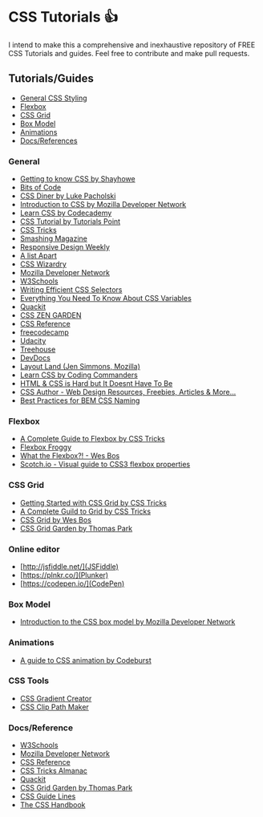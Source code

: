 # CSS Tutorials :+1:

I intend to make this a comprehensive and inexhaustive repository of FREE CSS Tutorials and guides.
Feel free to contribute and make pull requests.

## Tutorials/Guides

- [General CSS Styling](#general)
- [Flexbox](#flexbox)
- [CSS Grid](#css-grid)
- [Box Model](#box-model)
- [Animations](#animations)
- [Docs/References](#docs)

<a name="general"></a>

### General

- [Getting to know CSS by Shayhowe](https://learn.shayhowe.com/html-css/getting-to-know-css/)
- [Bits of Code](https://bitsofco.de/)
- [CSS Diner by Luke Pacholski](https://flukeout.github.io/)
- [Introduction to CSS by Mozilla Developer Network](https://developer.mozilla.org/en-US/docs/Learn/CSS/Introduction_to_CSS)
- [Learn CSS by Codecademy](https://www.codecademy.com/learn/learn-css)
- [CSS Tutorial by Tutorials Point](https://www.tutorialspoint.com/css/index.htm)
- [CSS Tricks](https://css-tricks.com/)
- [Smashing Magazine](https://www.smashingmagazine.com/category/css)
- [Responsive Design Weekly](http://responsivedesignweekly.com/)
- [A list Apart](https://alistapart.com/topic/css)
- [CSS Wizardry](https://csswizardry.com/archive/)
- [Mozilla Developer Network](https://developer.mozilla.org/en-US/docs/Web/CSS)
- [W3Schools](https://www.w3schools.com/css/)
- [Writing Efficient CSS Selectors](https://csswizardry.com/2011/09/writing-efficient-css-selectors/)
- [Everything You Need To Know About CSS Variables](https://medium.freecodecamp.org/everything-you-need-to-know-about-css-variables-c74d922ea855)
- [Quackit](https://www.quackit.com/css/)
- [CSS ZEN GARDEN](http://www.csszengarden.com/)
- [CSS Reference](https://cssreference.io/)
- [freecodecamp](https://medium.freecodecamp.org/get-started-with-css-in-5-minutes-e0804813fc3e)
- [Udacity](https://www.udacity.com/course/intro-to-html-and-css--ud001)
- [Treehouse](https://teamtreehouse.com/library/css-basics)
- [DevDocs](https://devdocs.io/css/)
- [Layout Land (Jen Simmons, Mozilla)](https://www.youtube.com/layoutland)
- [Learn CSS by Coding Commanders](https://www.codingcommanders.com/css/)
- [HTML & CSS is Hard but It Doesnt Have To Be](https://internetingishard.com/html-and-css/)
- [CSS Author - Web Design Resources, Freebies, Articles & More...](https://cssauthor.com/)
- [Best Practices for BEM CSS Naming](https://seesparkbox.com/foundry/bem_by_example)

<a name="flexbox"></a>

### Flexbox

- [A Complete Guide to Flexbox by CSS Tricks](https://css-tricks.com/snippets/css/a-guide-to-flexbox/)
- [Flexbox Froggy](http://flexboxfroggy.com/)
- [What the Flexbox?! - Wes Bos](https://flexbox.io/)
- [Scotch.io - Visual guide to CSS3 flexbox properties](https://scotch.io/tutorials/a-visual-guide-to-css3-flexbox-properties)

<a name="cssgrid"></a>

### CSS Grid

- [Getting Started with CSS Grid by CSS Tricks](https://css-tricks.com/getting-started-css-grid/)
- [A Complete Guild to Grid by CSS Tricks](https://css-tricks.com/snippets/css/complete-guide-grid/)
- [CSS Grid by Wes Bos](https://cssgrid.io/)
- [CSS Grid Garden by Thomas Park](https://cssgridgarden.com)

### Online editor

- [http://jsfiddle.net/](JSFiddle)
- [https://plnkr.co/](Plunker)
- [https://codepen.io/](CodePen)

<a name="boxmodel"></a>

### Box Model

- [Introduction to the CSS box model by Mozilla Developer Network](https://developer.mozilla.org/en-US/docs/Web/CSS/CSS_Box_Model/Introduction_to_the_CSS_box_model)

<a name="animations"></a>

### Animations

- [A guide to CSS animation by Codeburst](https://codeburst.io/a-guide-to-css-animation-part-1-8777f5beb1f8)

<a name="gradient generator"></a>

### CSS Tools

- [CSS Gradient Creator](https://cssgradient.io)
- [CSS Clip Path Maker](https://bennettfeely.com/clippy/)

<a name="docs"></a>

### Docs/Reference

- [W3Schools](https://www.w3schools.com/css/)
- [Mozilla Developer Network](https://developer.mozilla.org/en-US/docs/Web/CSS)
- [CSS Reference](https://cssreference.io/)
- [CSS Tricks Almanac](https://css-tricks.com/almanac/)
- [Quackit](https://www.quackit.com/css/)
- [CSS Grid Garden by Thomas Park](https://cssgridgarden.com)
- [CSS Guide Lines](https://cssguidelin.es/)
- [The CSS Handbook](https://www.freecodecamp.org/news/the-css-handbook-a-handy-guide-to-css-for-developers-b56695917d11/)
